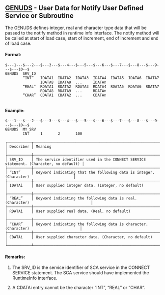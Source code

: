 ## [GENUDS](https://help.hexagonmi.com/bundle/MSC_Nastran_2022.4/page/Nastran_Combined_Book/qrg/bulkfgil/TOC.GENUDS.xhtml) - User Data for Notify User Defined Service or Subroutine

The GENUDS defines integer, real and character type data that will be passed to the notify method in runtime info interface. The notify method will be called at start of load case, start of increment, end of increment and end of load case.

#### Format:

```nastran
$---1---$---2---$---3---$---4---$---5---$---6---$---7---$---8---$---9---$---10--$
GENUDS  SRV_ID                                                                  
        “INT”   IDATA1  IDATA2  IDATA3  IDATA4  IDATA5  IDATA6  IDATA7          
                IDATA8  IDATA9  ...     IDATAn                                  
        “REAL”  RDATA1  RDATA2  RDATA3  RDATA4  RDATA5  RDATA6  RDATA7          
                RDATA8  RDATA9  ...     RDATAn                                  
        “CHAR”  CDATA1  CDATA2  ...     CDATAn                                  
                                                                                
```
#### Example:

```nastran
$---1---$---2---$---3---$---4---$---5---$---6---$---7---$---8---$---9---$---10--$
GENUDS  MY_SRV                                                                  
        INT     1       2       100                                             
```
```text
┌───────────┬───────────────────────────────────────────────────────────────────────────────────────┐
│ Describer │ Meaning                                                                               │
├───────────┼───────────────────────────────────────────────────────────────────────────────────────┤
│ SRV_ID    │ The service identifier used in the CONNECT SERVICE statement. (Character, no default) │
├───────────┼───────────────────────────────────────────────────────────────────────────────────────┤
│ “INT”     │ Keyword indicating that the following data is integer. (Character)                    │
├───────────┼───────────────────────────────────────────────────────────────────────────────────────┤
│ IDATAi    │ User supplied integer data. (Integer, no default)                                     │
├───────────┼───────────────────────────────────────────────────────────────────────────────────────┤
│ “REAL”    │ Keyword indicating the following data is real. (Character)                            │
├───────────┼───────────────────────────────────────────────────────────────────────────────────────┤
│ RDATAi    │ User supplied real data. (Real, no default)                                           │
├───────────┼───────────────────────────────────────────────────────────────────────────────────────┤
│ “CHAR”    │ Keyword indicating the following data is character. (Character)                       │
├───────────┼───────────────────────────────────────────────────────────────────────────────────────┤
│ CDATAi    │ User supplied character data. (Character, no default)                                 │
└───────────┴───────────────────────────────────────────────────────────────────────────────────────┘
```
#### Remarks:

1. The SRV_ID is the service identifier of SCA service in the CONNECT SERVICE statement. The SCA service should have implemented the RuntimeInfo interface.

2. A CDATAi entry cannot be the character “INT”, “REAL” or “CHAR”.


